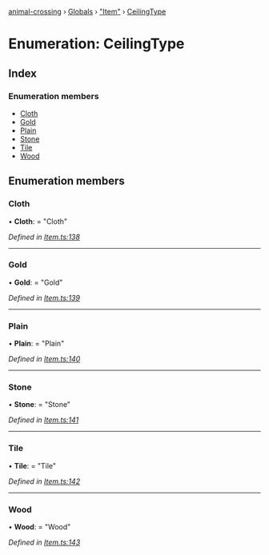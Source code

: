 [animal-crossing](../README.md) › [Globals](../globals.md) › ["Item"](../modules/_item_.md) › [CeilingType](_item_.ceilingtype.md)

# Enumeration: CeilingType

## Index

### Enumeration members

* [Cloth](_item_.ceilingtype.md#cloth)
* [Gold](_item_.ceilingtype.md#gold)
* [Plain](_item_.ceilingtype.md#plain)
* [Stone](_item_.ceilingtype.md#stone)
* [Tile](_item_.ceilingtype.md#tile)
* [Wood](_item_.ceilingtype.md#wood)

## Enumeration members

###  Cloth

• **Cloth**: = "Cloth"

*Defined in [Item.ts:138](https://github.com/Norviah/animal-crossing/blob/0da76a6/module/types/Item.ts#L138)*

___

###  Gold

• **Gold**: = "Gold"

*Defined in [Item.ts:139](https://github.com/Norviah/animal-crossing/blob/0da76a6/module/types/Item.ts#L139)*

___

###  Plain

• **Plain**: = "Plain"

*Defined in [Item.ts:140](https://github.com/Norviah/animal-crossing/blob/0da76a6/module/types/Item.ts#L140)*

___

###  Stone

• **Stone**: = "Stone"

*Defined in [Item.ts:141](https://github.com/Norviah/animal-crossing/blob/0da76a6/module/types/Item.ts#L141)*

___

###  Tile

• **Tile**: = "Tile"

*Defined in [Item.ts:142](https://github.com/Norviah/animal-crossing/blob/0da76a6/module/types/Item.ts#L142)*

___

###  Wood

• **Wood**: = "Wood"

*Defined in [Item.ts:143](https://github.com/Norviah/animal-crossing/blob/0da76a6/module/types/Item.ts#L143)*
